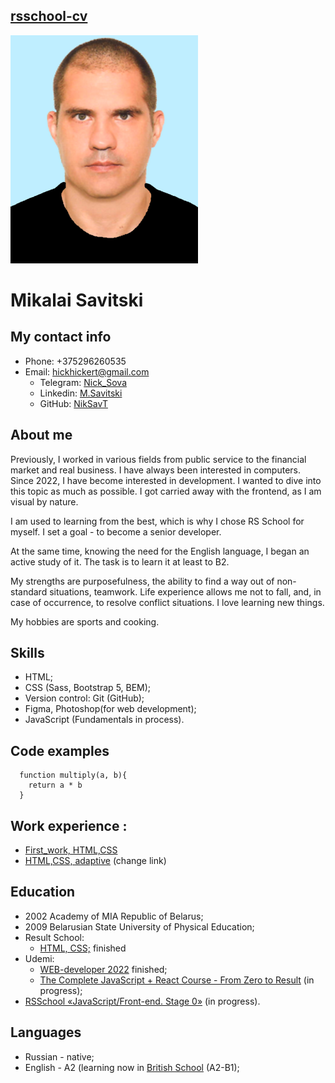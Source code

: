 ## [rsschool-cv](https://niksavt.github.io/rsschool-cv/cv)

![Alt-photo](assets/img/photo%20300px%20blue.png)

# Mikalai Savitski

## My contact info  

- Phone: +375296260535
- Email: hickhickert@gmail.com
  - Telegram: [Nick_Sova](https://t.me/Nick_Sova)
  - Linkedin: [M.Savitski](https://www.linkedin.com/in/mikalai-savitski-994987238/)
  - GitHub: [NikSavT](https://github.com/NikSavT)

## About me

Previously, I worked in various fields from public service to the financial market and real business. I have always been interested in computers. Since 2022, I have become interested in development. I wanted to dive into this topic as much as possible. I got carried away with the frontend, as I am visual by nature.  

I am used to learning from the best, which is why I chose RS School for myself. I set a goal - to become a senior developer.  

At the same time, knowing the need for the English language, I began an active study of it. The task is to learn it at least to B2.  

My strengths are purposefulness, the ability to find a way out of non-standard situations, teamwork. Life experience allows me not to fall, and, in case of occurrence, to resolve conflict situations. I love learning new things.  

My hobbies are sports and cooking.

## Skills

- HTML;
- CSS (Sass, Bootstrap 5, BEM);
- Version control: Git (GitHub);
- Figma, Photoshop(for web development);
- JavaScript (Fundamentals in process).
  
## Code examples

```javascript_full
  function multiply(a, b){
    return a * b
  }
```

## Work experience &#58;

- [First_work, HTML,CSS](https://niksavt.github.io/Portfolio/)
- [HTML,CSS, adaptive](https://github.com/NikSavT/Udemi_project_Uber) (change link)

## Education

- 2002 Academy of MIA Republic of Belarus;
- 2009 Belarusian State University of Physical Education;
- Result School:
  - [HTML, CSS;](https://result.school/products/html-css) finished
- Udemi:
  - [WEB-developer 2022](https://www.udemy.com/course/webdeveloper/) finished;
  - [The Complete JavaScript + React Course - From Zero to Result](https://www.udemy.com/course/javascript_full/) (in progress);
- [RSSchool «JavaScript/Front-end. Stage 0»](https://rs.school/js-stage0/) (in progress).

## Languages

- Russian - native;
- English - A2 (learning now in [British School](https://britishschool.by/) (A2-B1);

